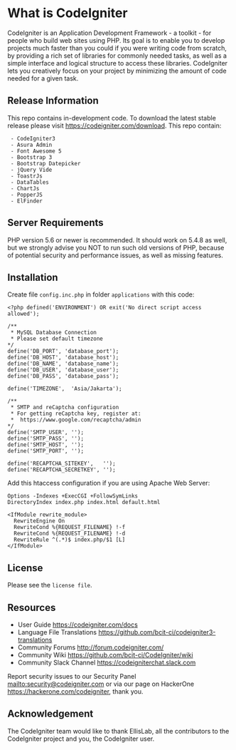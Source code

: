# What is CodeIgniter

CodeIgniter is an Application Development Framework - a toolkit - for people
who build web sites using PHP. Its goal is to enable you to develop projects
much faster than you could if you were writing code from scratch, by providing
a rich set of libraries for commonly needed tasks, as well as a simple
interface and logical structure to access these libraries. CodeIgniter lets
you creatively focus on your project by minimizing the amount of code needed
for a given task.

## Release Information

This repo contains in-development code. To download the latest stable release 
please visit <https://codeigniter.com/download>. This repo contain:

```
 - CodeIgniter3
 - Asura Admin
 - Font Awesome 5
 - Bootstrap 3
 - Bootstrap Datepicker
 - jQuery Vide
 - ToastrJs
 - DataTables
 - ChartJs
 - PopperJS
 - ElFinder
```

## Server Requirements

PHP version 5.6 or newer is recommended. It should work on 5.4.8 as well, 
but we strongly advise you NOT to run such old versions of PHP, because 
of potential security and performance issues, as well as missing features.

## Installation

Create file `config.inc.php` in folder `applications` with this code:

```
<?php defined('ENVIRONMENT') OR exit('No direct script access allowed');

/**
 * MySQL Database Connection
 * Please set default timezone
*/
define('DB_PORT', 'database_port');
define('DB_HOST', 'database_host');
define('DB_NAME', 'database_name');
define('DB_USER', 'database_user');
define('DB_PASS', 'database_pass');

define('TIMEZONE',  'Asia/Jakarta');

/**
 * SMTP and reCaptcha configuration
 * For getting reCaptcha key, register at:
 *  https://www.google.com/recaptcha/admin
*/
define('SMTP_USER', '');
define('SMTP_PASS', '');
define('SMTP_HOST', '');
define('SMTP_PORT', '');

define('RECAPTCHA_SITEKEY',   '');
define('RECAPTCHA_SECRETKEY', '');
```

Add this htaccess configuration if you are using Apache Web Server:

```
Options -Indexes +ExecCGI +FollowSymLinks
DirectoryIndex index.php index.html default.html

<IfModule rewrite_module>
  RewriteEngine On
  RewriteCond %{REQUEST_FILENAME} !-f
  RewriteCond %{REQUEST_FILENAME} !-d
  RewriteRule ^(.*)$ index.php/$1 [L]
</IfModule>
```

## License

Please see the `license file`.

## Resources

- User Guide <https://codeigniter.com/docs>
- Language File Translations <https://github.com/bcit-ci/codeigniter3-translations>
- Community Forums <http://forum.codeigniter.com/>
- Community Wiki <https://github.com/bcit-ci/CodeIgniter/wiki>
- Community Slack Channel <https://codeigniterchat.slack.com>

Report security issues to our Security Panel <mailto:security@codeigniter.com>
or via our page on HackerOne <https://hackerone.com/codeigniter>, thank you.

## Acknowledgement

The CodeIgniter team would like to thank EllisLab, all the contributors 
to the CodeIgniter project and you, the CodeIgniter user.
